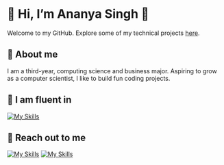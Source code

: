 # 🌸 Hi, I’m Ananya Singh 🌸
Welcome to my GitHub. Explore some of my technical projects [here](https://github.com/ananyasingh8?tab=repositories).

## 🎀 About me
I am a third-year, computing science and business major. Aspiring to grow as a computer scientist, I like to build fun coding projects.

## 📝 I am fluent in
[![My Skills](https://skillicons.dev/icons?i=html,css,c,cpp,css,ai,js,py,matlab)](https://skillicons.dev)

## 💌 Reach out to me
[![My Skills](https://skillicons.dev/icons?i=linkedin&theme=light)](https://www.linkedin.com/in/ananyaxsingh/)
[![My Skills](https://skillicons.dev/icons?i=gmail&theme=light)](mailto:ananyaxsingh8@gmail.com)

  




